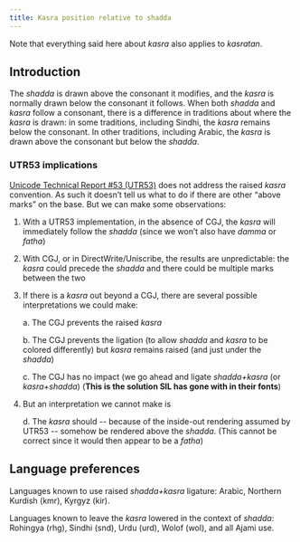 ```yaml
---
title: Kasra position relative to shadda
---
```

Note that everything said here about _kasra_ also applies to _kasratan_.

## Introduction
The _shadda_ is drawn above the consonant it modifies, and the _kasra_ is normally drawn below the consonant it follows. When both _shadda_ and _kasra_ follow a consonant, there is a difference in traditions about where the _kasra_ is drawn: in some traditions, including Sindhi, the _kasra_ remains below the consonant. In other traditions, including Arabic, the _kasra_ is drawn above the consonant but below the _shadda_. 

### UTR53 implications

[Unicode Technical Report #53 (UTR53)](https://unicode.org/reports/tr53/) does not address the raised _kasra_ convention. As such it doesn’t tell us what to do if there are other “above marks” on the base. But we can make some observations:

1. With a UTR53 implementation, in the absence of CGJ, the _kasra_ will immediately follow the _shadda_ (since we won’t also have _damma_ or _fatha_)

1. With CGJ, or in DirectWrite/Uniscribe, the results are unpredictable: the _kasra_ could precede the _shadda_ and there could be multiple marks between the two 

1. If there is a _kasra_ out beyond a CGJ, there are several possible interpretations we could make:

   a. The CGJ prevents the raised _kasra_

   b. The CGJ prevents the ligation (to allow _shadda_ and _kasra_ to be colored differently) but _kasra_ remains raised (and just under the _shadda_)

   c. The CGJ has no impact (we go ahead and ligate _shadda+kasra_ (or _kasra+shadda_) (**This is the solution SIL has gone with in their fonts**)

1. But an interpretation we cannot make is

   d. The _kasra_ should -- because of the inside-out rendering assumed by UTR53 -- somehow be rendered above the _shadda_.  (This cannot be correct since it would then appear to be a _fatha_)


## Language preferences

Languages known to use raised _shadda+kasra_ ligature: Arabic, Northern Kurdish (kmr), Kyrgyz (kir).

Languages known to leave the _kasra_ lowered in the context of _shadda_: Rohingya (rhg), Sindhi (snd), Urdu (urd), Wolof (wol), and all Ajami use.
